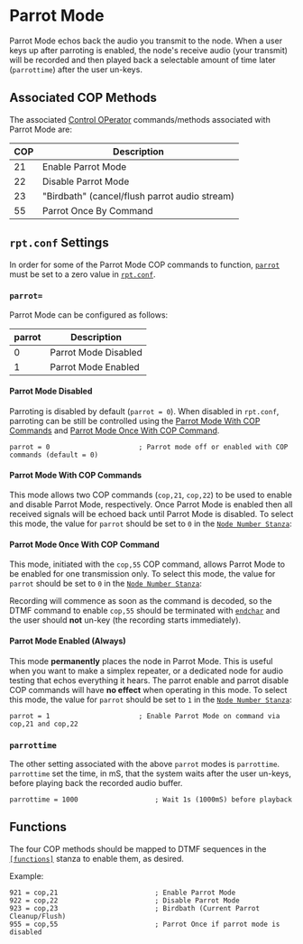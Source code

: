 # Parrot Mode
Parrot Mode echos back the audio you transmit to the node. When a user keys up after parroting is enabled, the node's receive audio (your transmit) will be recorded and then played back a selectable amount of time later (`parrottime`) after the user un-keys.

## Associated COP Methods
The associated [Control OPerator](../config/rpt_conf.md#cop-commands) commands/methods associated with Parrot Mode are:

COP|Description
---|-----------
21|Enable Parrot Mode
22|Disable Parrot Mode
23|"Birdbath" (cancel/flush parrot audio stream)
55|Parrot Once By Command

## `rpt.conf` Settings
In order for some of the Parrot Mode COP commands to function, [`parrot`](../config/rpt_conf.md#parrot) must be set to a zero value in [`rpt.conf`](../config/rpt_conf.md).

### `parrot=`
Parrot Mode can be configured as follows:

parrot|Description
----------|-----------
0|Parrot Mode Disabled
1|Parrot Mode Enabled

#### Parrot Mode Disabled
Parroting is disabled by default (`parrot = 0`).  When disabled in `rpt.conf`, parroting can be still be controlled using the [Parrot Mode With COP Commands](#parrot-mode-with-cop-commands) and [Parrot Mode Once With COP Command](#parrot-mode-once-with-cop-command).

```
parrot = 0                      ; Parrot mode off or enabled with COP commands (default = 0)
```

#### Parrot Mode With COP Commands
This mode allows two COP commands (`cop,21`, `cop,22`) to be used to enable and disable Parrot Mode, respectively. Once Parrot Mode is enabled then all received signals will be echoed back until Parrot Mode is disabled. To select this mode, the value for `parrot` should be set to `0` in the [`Node Number Stanza`](../config/rpt_conf.md#node-number-stanza):

#### Parrot Mode Once With COP Command
This mode, initiated with the `cop,55` COP command, allows Parrot Mode to be enabled for one transmission only. To select this mode, the value for `parrot` should be set to `0` in the [`Node Number Stanza`](../config/rpt_conf.md#node-number-stanza):

Recording will commence as soon as the command is decoded, so the DTMF command to enable `cop,55` should be terminated with [`endchar`](../config/rpt_conf.md#endchar) and the user should **not** un-key (the recording starts immediately).

#### Parrot Mode Enabled (Always)
This mode **permanently** places the node in Parrot Mode. This is useful when you want to make a simplex repeater, or a dedicated node for audio testing that echos everything it hears. The parrot enable and parrot disable COP commands will have **no effect** when operating in this mode. To select this mode, the value for `parrot` should be set to `1` in the [`Node Number Stanza`](../config/rpt_conf.md#node-number-stanza):

```
parrot = 1                      ; Enable Parrot Mode on command via cop,21 and cop,22
```

### `parrottime`
The other setting associated with the above `parrot` modes is `parrottime`. `parrottime` set the time, in mS, that the system waits after the user un-keys, before playing back the recorded audio buffer.

```
parrottime = 1000                   ; Wait 1s (1000mS) before playback
```

## Functions
The four COP methods should be mapped to DTMF sequences in the [`[functions]`](../config/rpt_conf.md#functions-stanza) stanza to enable them, as desired.

Example:

```
921 = cop,21                        ; Enable Parrot Mode
922 = cop,22                        ; Disable Parrot Mode
923 = cop,23                        ; Birdbath (Current Parrot Cleanup/Flush)
955 = cop,55                        ; Parrot Once if parrot mode is disabled
```